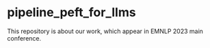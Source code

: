 # pipeline_peft_for_llms
This repository is about our work, which appear in EMNLP 2023 main conference.
